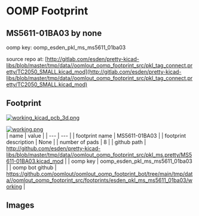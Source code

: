 # OOMP Footprint  
## MS5611-01BA03  by none  
  
oomp key: oomp_esden_pkl_ms_ms5611_01ba03  
  
source repo at: [http://gitlab.com/esden/pretty-kicad-libs/blob/master/tmp/data//oomlout_oomp_footprint_src/pkl_tag_connect.pretty/TC2050_SMALL.kicad_mod](http://gitlab.com/esden/pretty-kicad-libs/blob/master/tmp/data//oomlout_oomp_footprint_src/pkl_tag_connect.pretty/TC2050_SMALL.kicad_mod)  
## Footprint  
  
[![working_kicad_pcb_3d.png](working_kicad_pcb_3d_600.png)](working_kicad_pcb_3d.png)  
  
[![working.png](working_600.png)](working.png)  
| name | value | 
| --- | --- | 
| footprint name | MS5611-01BA03 | 
| footprint description | None | 
| number of pads | 8 | 
| github path | http://github.com/esden/pretty-kicad-libs/blob/master/tmp/data//oomlout_oomp_footprint_src/pkl_ms.pretty/MS5611-01BA03.kicad_mod | 
| oomp key | oomp_esden_pkl_ms_ms5611_01ba03 | 
| oomp bot github | https://github.com/oomlout/oomlout_oomp_footprint_bot/tree/main/tmp/data//oomlout_oomp_footprint_src/footprints/esden_pkl_ms_ms5611_01ba03/working | 
## Images  
